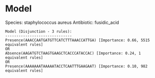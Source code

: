 
# Model

Species: staphylococcus aureus
Antibiotic: fusidic_acid

```
Model (Disjunction - 3 rules):
------------------------------
Presence(AAACCAATGATGTTCATCTTTAAACCATTGA) [Importance: 0.66, 5515 equivalent rules]
OR
Absence(AAGATGTCTAAGTGAAGCTCACCCATACCAC) [Importance: 0.24, 1 equivalent rules]
OR
Presence(AAAAAAATAAAAATACCTCAATTTGAAGAAT) [Importance: 0.10, 982 equivalent rules]

```

